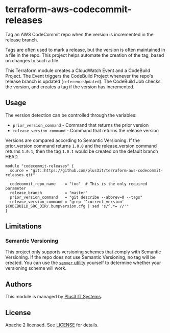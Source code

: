 # terraform-aws-codecommit-releases

Tag an AWS CodeCommit repo when the version is incremented in the release
branch.

Tags are often used to mark a release, but the version is often maintained in a
file in the repo. This project helps automate the creation of the tag, based on
changes to such a file.

This Terraform module creates a CloudWatch Event and a CodeBuild Project. The
Event triggers the CodeBuild Project whenever the repo's release branch is
updated (`referenceUpdated`). The CodeBuild Job checks the version, and creates
a tag if the version has incremented.

## Usage

The version detection can be controlled through the variables:

* `prior_version_command` - Command that returns the prior version
* `release_version_command` - Command that returns the release version

Versions are compared according to Semantic Versioning. If the prior_version
command returns `1.0.0` and the release_version command returns `1.0.1`, then
the tag `1.0.1` would be created on the default branch HEAD.

```hcl
module "codecommit-releases" {
  source = "git::https://github.com/plus3it/terraform-aws-codecommit-releases.git"

  codecommit_repo_name    = "foo"  # This is the only required parameter
  release_branch          = "master"
  prior_version_command   = "git describe --abbrev=0 --tags"
  release_version_command = "grep '^current_version' $CODEBUILD_SRC_DIR/.bumpversion.cfg | sed 's/^.*= //'"
}
```

## Limitations

### Semantic Versioning

This project only supports versioning schemes that comply with Semantic
Versioning. If the repo does not use Semantic Versioning, no tag will be
created. You can use the [`semver` utility][semver] yourself to determine
whether your versioning scheme will work.

[semver]: https://docs.npmjs.com/misc/semver

## Authors

This module is managed by [Plus3 IT Systems](https://github.com/plus3it).

## License

Apache 2 licensed. See [LICENSE](LICENSE) for details.
